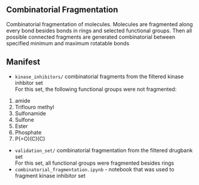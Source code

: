 ## Combinatorial Fragmentation

Combinatorial fragmentation of molecules. Molecules are fragmented along
every bond besides bonds in rings and selected functional groups. Then 
all possible connected fragments are generated combinatorial between 
specified minimum and maximum rotatable bonds

## Manifest
* `kinase_inhibitors/` combinatorial fragments from the filtered kinase inhbitor set  
For this set, the following functional groups were not fragmented:
1. amide
2. Triflouro methyl
3. Sulfonamide
4. Sulfone
5. Ester
6. Phosphate
7. P(=O)(C)(C) 
* `validation_set/` combinatorial fragmentation from the filtered drugbank set  
For this set, all functional groups were fragmented besides rings
* `combinatorial_fragmentation.ipynb` - notebook that was used to fragment kinase inhibitor set